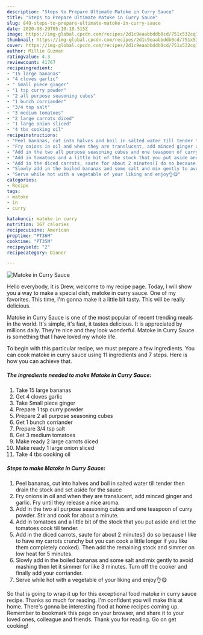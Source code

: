 ```yaml
---
description: "Steps to Prepare Ultimate Matoke in Curry Sauce"
title: "Steps to Prepare Ultimate Matoke in Curry Sauce"
slug: 849-steps-to-prepare-ultimate-matoke-in-curry-sauce
date: 2020-08-29T05:10:18.515Z
image: https://img-global.cpcdn.com/recipes/2d1c9eaabbddb0cd/751x532cq70/matoke-in-curry-sauce-recipe-main-photo.jpg
thumbnail: https://img-global.cpcdn.com/recipes/2d1c9eaabbddb0cd/751x532cq70/matoke-in-curry-sauce-recipe-main-photo.jpg
cover: https://img-global.cpcdn.com/recipes/2d1c9eaabbddb0cd/751x532cq70/matoke-in-curry-sauce-recipe-main-photo.jpg
author: Millie Guzman
ratingvalue: 4.3
reviewcount: 41767
recipeingredient:
- "15 large bananas"
- "4 cloves garlic"
- " Small piece ginger"
- "1 tsp curry powder"
- "2 all purpose seasoning cubes"
- "1 bunch corriander"
- "3/4 tsp salt"
- "3 medium tomatoes"
- "2 large carrots diced"
- "1 large onion sliced"
- "4 tbs cooking oil"
recipeinstructions:
- "Peel bananas, cut into halves and boil in salted water till tender then drain the stock and set aside for the sauce"
- "Fry onions in oil and when they are translucent, add minced ginger and garlic. Fry until they release a nice aroma."
- "Add in the two all purpose seasoning cubes and one teaspoon of curry powder. Stir and cook for about a minute."
- "Add in tomatoes and a little bit of the stock that you put aside and let the tomatoes cook till tender."
- "Add in the diced carrots, saute for about 2 minutes(I do so because I like to have my carrots crunchy but you can cook a little longer if you like them completely cooked). Then add the remaining stock and simmer on low heat for 5 minutes."
- "Slowly add in the boiled bananas and some salt and mix gently to avoid mashing then let it simmer for like 3 minutes. Turn off the cooker and finally add your corriander."
- "Serve while hot with a vegetable of your liking and enjoy👌😋"
categories:
- Recipe
tags:
- matoke
- in
- curry

katakunci: matoke in curry 
nutrition: 167 calories
recipecuisine: American
preptime: "PT36M"
cooktime: "PT35M"
recipeyield: "2"
recipecategory: Dinner

---
```



![Matoke in Curry Sauce](https://img-global.cpcdn.com/recipes/2d1c9eaabbddb0cd/751x532cq70/matoke-in-curry-sauce-recipe-main-photo.jpg)

Hello everybody, it is Drew, welcome to my recipe page. Today, I will show you a way to make a special dish, matoke in curry sauce. One of my favorites. This time, I'm gonna make it a little bit tasty. This will be really delicious.

Matoke in Curry Sauce is one of the most popular of recent trending meals in the world. It's simple, it's fast, it tastes delicious. It is appreciated by millions daily. They're nice and they look wonderful. Matoke in Curry Sauce is something that I have loved my whole life.




To begin with this particular recipe, we must prepare a few ingredients. You can cook matoke in curry sauce using 11 ingredients and 7 steps. Here is how you can achieve that.

<!--inarticleads1-->

##### The ingredients needed to make Matoke in Curry Sauce:

1. Take 15 large bananas
1. Get 4 cloves garlic
1. Take  Small piece ginger
1. Prepare 1 tsp curry powder
1. Prepare 2 all purpose seasoning cubes
1. Get 1 bunch corriander
1. Prepare 3/4 tsp salt
1. Get 3 medium tomatoes
1. Make ready 2 large carrots diced
1. Make ready 1 large onion sliced
1. Take 4 tbs cooking oil




<!--inarticleads2-->

##### Steps to make Matoke in Curry Sauce:

1. Peel bananas, cut into halves and boil in salted water till tender then drain the stock and set aside for the sauce
1. Fry onions in oil and when they are translucent, add minced ginger and garlic. Fry until they release a nice aroma.
1. Add in the two all purpose seasoning cubes and one teaspoon of curry powder. Stir and cook for about a minute.
1. Add in tomatoes and a little bit of the stock that you put aside and let the tomatoes cook till tender.
1. Add in the diced carrots, saute for about 2 minutes(I do so because I like to have my carrots crunchy but you can cook a little longer if you like them completely cooked). Then add the remaining stock and simmer on low heat for 5 minutes.
1. Slowly add in the boiled bananas and some salt and mix gently to avoid mashing then let it simmer for like 3 minutes. Turn off the cooker and finally add your corriander.
1. Serve while hot with a vegetable of your liking and enjoy👌😋




So that is going to wrap it up for this exceptional food matoke in curry sauce recipe. Thanks so much for reading. I'm confident you will make this at home. There's gonna be interesting food at home recipes coming up. Remember to bookmark this page on your browser, and share it to your loved ones, colleague and friends. Thank you for reading. Go on get cooking!
